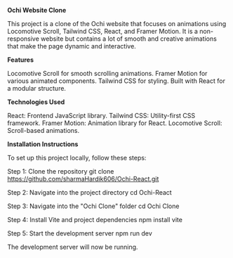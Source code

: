 **Ochi Website Clone**

This project is a clone of the Ochi website that focuses on animations using Locomotive Scroll, Tailwind CSS, React, and Framer Motion. It is a non-responsive website but contains a lot of smooth and creative animations that make the page dynamic and interactive.

**Features**

Locomotive Scroll for smooth scrolling animations.
Framer Motion for various animated components.
Tailwind CSS for styling.
Built with React for a modular structure.

**Technologies Used**

React: Frontend JavaScript library.
Tailwind CSS: Utility-first CSS framework.
Framer Motion: Animation library for React.
Locomotive Scroll: Scroll-based animations.

**Installation Instructions**

To set up this project locally, follow these steps:

Step 1: Clone the repository
git clone https://github.com/sharmaHardik606/Ochi-React.git

Step 2: Navigate into the project directory
cd Ochi-React

Step 3: Navigate into the "Ochi Clone" folder
cd Ochi Clone

Step 4: Install Vite and project dependencies
npm install vite

Step 5: Start the development server
npm run dev

The development server will now be running.
